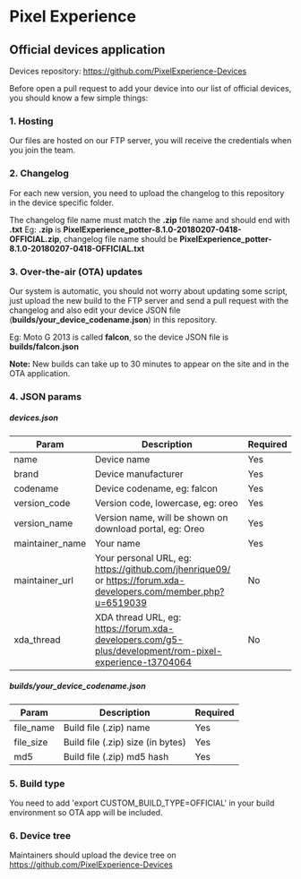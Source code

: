 # Pixel Experience
## Official devices application

Devices repository: https://github.com/PixelExperience-Devices

Before open a pull request to add your device into our list of official devices, you should know a few simple things:

### 1. Hosting

Our files are hosted on our FTP server, you will receive the credentials when you join the team.

### 2. Changelog
For each new version, you need to upload the changelog to this repository in the device specific folder.

The changelog file name must match the **.zip** file name and should end with **.txt**
Eg: **.zip** is **PixelExperience_potter-8.1.0-20180207-0418-OFFICIAL.zip**, changelog file name should be **PixelExperience_potter-8.1.0-20180207-0418-OFFICIAL.txt**

### 3. Over-the-air (OTA) updates
Our system is automatic, you should not worry about updating some script, just upload the new build to the FTP server and send a pull request with the changelog and also edit your device JSON file (**builds/your_device_codename.json**) in this repository.

Eg: Moto G 2013 is called **falcon**, so the device JSON file is **builds/falcon.json**

**Note:** New builds can take up to 30 minutes to appear on the site and in the OTA application.

### 4. JSON params

##### devices.json
| Param | Description | Required |
|--|--|--|
| name | Device name | Yes |
| brand | Device manufacturer | Yes |
| codename | Device codename, eg: falcon | Yes |
| version_code | Version code, lowercase, eg: oreo | Yes |
| version_name | Version name, will be shown on download portal, eg: Oreo | Yes |
| maintainer_name | Your name | Yes |
| maintainer_url | Your personal URL, eg: https://github.com/jhenrique09/ or https://forum.xda-developers.com/member.php?u=6519039 | No  |
| xda_thread | XDA thread URL, eg: https://forum.xda-developers.com/g5-plus/development/rom-pixel-experience-t3704064 | No |

##### builds/your_device_codename.json
| Param | Description | Required |
|--|--|--|
| file_name | Build file (.zip) name | Yes |
| file_size | Build file (.zip) size (in bytes) | Yes |
| md5 | Build file (.zip) md5 hash | Yes |

### 5. Build type
You need to add 'export CUSTOM_BUILD_TYPE=OFFICIAL' in your build environment so OTA app will be included.

### 6. Device tree
Maintainers should upload the device tree on https://github.com/PixelExperience-Devices
